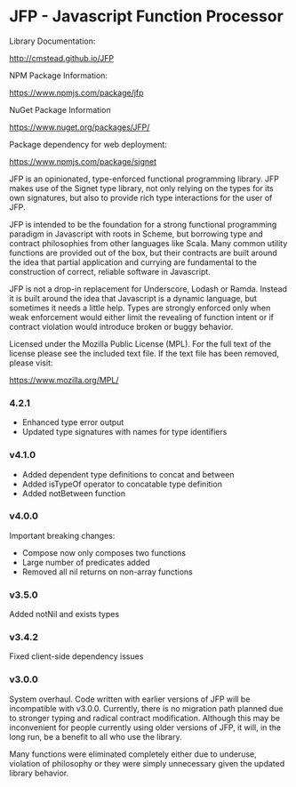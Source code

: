 JFP - Javascript Function Processor
===================================

Library Documentation:

http://cmstead.github.io/JFP

NPM Package Information:

https://www.npmjs.com/package/jfp

NuGet Package Information

https://www.nuget.org/packages/JFP/

Package dependency for web deployment:

https://www.npmjs.com/package/signet

JFP is an opinionated, type-enforced functional programming library. JFP makes use of the Signet type
library, not only relying on the types for its own signatures, but also to provide rich type
interactions for the user of JFP.

JFP is intended to be the foundation for a strong functional programming paradigm in Javascript
with roots in Scheme, but borrowing type and contract philosophies from other languages like
Scala. Many common utility functions are provided out of the box, but their contracts are 
built around the idea that partial application and currying are fundamental to the construction
of correct, reliable software in Javascript.

JFP is not a drop-in replacement for Underscore, Lodash or Ramda. Instead it is built around the
idea that Javascript is a dynamic language, but sometimes it needs a little help. Types are
strongly enforced only when weak enforcement would either limit the revealing of function
intent or if contract violation would introduce broken or buggy behavior.

Licensed under the Mozilla Public License (MPL). For the full text of the license please see the included text file.
If the text file has been removed, please visit:

https://www.mozilla.org/MPL/

### 4.2.1 ###

- Enhanced type error output
- Updated type signatures with names for type identifiers

### v4.1.0

- Added dependent type definitions to concat and between
- Added isTypeOf operator to concatable type definition
- Added notBetween function

### v4.0.0

Important breaking changes:

- Compose now only composes two functions
- Large number of predicates added
- Removed all nil returns on non-array functions

### v3.5.0

Added notNil and exists types

### v3.4.2

Fixed client-side dependency issues

### v3.0.0

System overhaul. Code written with earlier versions of JFP will be incompatible with v3.0.0. 
Currently, there is no migration path planned due to stronger typing and radical contract
modification. Although this may be inconvenient for people currently using older versions of
JFP, it will, in the long run, be a benefit to all who use the library.

Many functions were eliminated completely either due to underuse, violation of philosophy
or they were simply unnecessary given the updated library behavior.